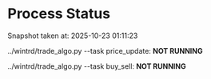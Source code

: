# Process Status

Snapshot taken at: 2025-10-23 01:11:23

../wintrd/trade_algo.py --task price_update: **NOT RUNNING**

../wintrd/trade_algo.py --task buy_sell: **NOT RUNNING**

